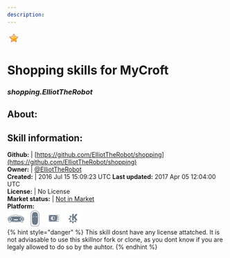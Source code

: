 ```yaml
---
description: 
---
```


![](../.gitbook/assets/star.png)  
# Shopping skills for MyCroft  
### _shopping.ElliotTheRobot_  
## About:  


## Skill information:  
**Github:** | [https://github.com/ElliotTheRobot/shopping](https://github.com/ElliotTheRobot/shopping)  
**Owner:** | [@ElliotTheRobot](https://github.com/ElliotTheRobot)  
**Created:** | 2016 Jul 15 15:09:23 UTC  **Last updated:** 2017 Apr 05 12:04:00 UTC  
**License:** | No License  
**Market status:** | [Not in Market](https://market.mycroft.ai/skill/)  
**Platform:**  
 ![Mark I](../.gitbook/assets/mark-1-icon.png)  ![Mark II](../.gitbook/assets/mark-2-icon.png)  ![Picroft](../.gitbook/assets/picroft-icon.png)  ![plasmoid](../.gitbook/assets/kde.png)   
{% hint style="danger" %}
This skill dosnt have any license attatched. It is not adviasable to use this skillnor fork or clone, as you dont know if you are legaly allowed to do so by the auhtor.
{% endhint %}
